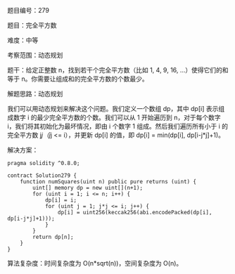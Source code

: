 题目编号：279

题目：完全平方数

难度：中等

考察范围：动态规划

题干：给定正整数 n，找到若干个完全平方数（比如 1, 4, 9, 16, ...）使得它们的和等于 n。你需要让组成和的完全平方数的个数最少。

解题思路：动态规划

我们可以用动态规划来解决这个问题。我们定义一个数组 dp，其中 dp[i] 表示组成数字 i 的最少完全平方数的个数。我们可以从 1 开始遍历到 n，对于每个数字 i，我们将其初始化为最坏情况，即由 i 个数字 1 组成。然后我们遍历所有小于 i 的完全平方数 j*j（j*j <= i），并更新 dp[i] 的值，即 dp[i] = min(dp[i], dp[i-j*j]+1)。

解决方案：

```solidity
pragma solidity ^0.8.0;

contract Solution279 {
    function numSquares(uint n) public pure returns (uint) {
        uint[] memory dp = new uint[](n+1);
        for (uint i = 1; i <= n; i++) {
            dp[i] = i;
            for (uint j = 1; j*j <= i; j++) {
                dp[i] = uint256(keccak256(abi.encodePacked(dp[i], dp[i-j*j]+1)));
            }
        }
        return dp[n];
    }
}
```

算法复杂度：时间复杂度为 O(n*sqrt(n))，空间复杂度为 O(n)。